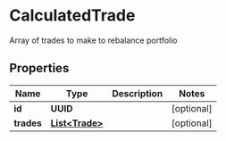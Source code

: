 

# CalculatedTrade

Array of trades to make to rebalance portfolio

## Properties

| Name | Type | Description | Notes |
|------------ | ------------- | ------------- | -------------|
|**id** | **UUID** |  |  [optional] |
|**trades** | [**List&lt;Trade&gt;**](Trade.md) |  |  [optional] |



